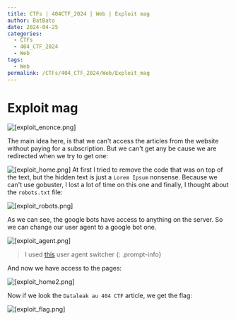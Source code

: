 ```yaml
---
title: CTFs | 404CTF_2024 | Web | Exploit mag
author: BatBato
date: 2024-04-25
categories:
  - CTFs
  - 404_CTF_2024
  - Web
tags:
  - Web
permalink: /CTFs/404_CTF_2024/Web/Exploit_mag
---
```

# Exploit mag

![[exploit_enonce.png]](https://raw.githubusercontent.com/Nouman404/nouman404.github.io/main/_posts/CTFs/404_CTF_2024/Web/Photos/exploit_enonce.png)

The main idea here, is that we can't access the articles from the website without paying for a subscription. But we can't get any be cause we are redirected when we try to get one:

![[exploit_home.png]](https://raw.githubusercontent.com/Nouman404/nouman404.github.io/main/_posts/CTFs/404_CTF_2024/Web/Photos/exploit_home.png)
At first I tried to remove the code that was on top of the text, but the hidden text is just a `Lorem Ipsum` nonsense. Because we can't use gobuster, I lost a lot of time on this one and finally, I thought about the `robots.txt` file:

![[exploit_robots.png]](https://raw.githubusercontent.com/Nouman404/nouman404.github.io/main/_posts/CTFs/404_CTF_2024/Web/Photos/exploit_robots.png)

As we can see, the google bots have access to anything on the server. So we can change our user agent to a google bot one.

![[exploit_agent.png]](https://raw.githubusercontent.com/Nouman404/nouman404.github.io/main/_posts/CTFs/404_CTF_2024/Web/Photos/exploit_agent.png)

> I used [this](https://addons.mozilla.org/en-US/firefox/addon/uaswitcher/?utm_source=addons.mozilla.org&utm_medium=referral&utm_content=search) user agent switcher
{: .prompt-info}

And now we have access to the pages:

![[exploit_home2.png]](https://raw.githubusercontent.com/Nouman404/nouman404.github.io/main/_posts/CTFs/404_CTF_2024/Web/Photos/exploit_home2.png)

Now if we look the `Dataleak au 404 CTF` article, we get the flag:

![[exploit_flag.png]](https://raw.githubusercontent.com/Nouman404/nouman404.github.io/main/_posts/CTFs/404_CTF_2024/Web/Photos/exploit_flag.png)